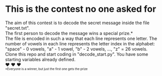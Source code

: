 # This is the contest no one asked for <br>
The aim of this contest is to decode the secret message inside the file "secret.txt". <br>
The first person to decode the message wins a special prize.*<br>
The file is encoded in such a way that each line represents one letter. The number of vowels in each line represents the letter index in the alphabet: "space" - 0 vowels, "a" - 1 vowel, "b" - 2 vowels, ..., "z" = 26 vowels.<br>
Clone this repo and start coding in "decode_start.py". You have some starting variables already defined.<br>
:heart: :heart: :heart: <br>
<small><small> *Everyone is a winner, but just the first one gets the prize </small></small>

